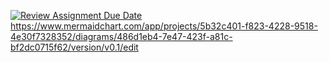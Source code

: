 [![Review Assignment Due Date](https://classroom.github.com/assets/deadline-readme-button-24ddc0f5d75046c5622901739e7c5dd533143b0c8e959d652212380cedb1ea36.svg)](https://classroom.github.com/a/NQO7H0ZF)
https://www.mermaidchart.com/app/projects/5b32c401-f823-4228-9518-4e30f7328352/diagrams/486d1eb4-7e47-423f-a81c-bf2dc0715f62/version/v0.1/edit
